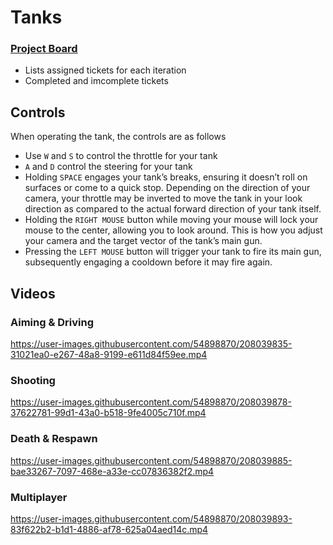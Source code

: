 # Tanks

### [Project Board](https://github.com/users/cseitz/projects/11)
- Lists assigned tickets for each iteration
- Completed and imcomplete tickets

## Controls

When operating the tank, the controls are as follows
- Use `W` and `S` to control the throttle for your tank
- `A` and `D` control the steering for your tank
- Holding `SPACE` engages your tank’s breaks, ensuring it doesn’t roll on surfaces or come to a quick stop.
Depending on the direction of your camera, your throttle may be inverted to move the tank in your look direction as compared to the actual forward direction of your tank itself.
- Holding the `RIGHT MOUSE` button while moving your mouse will lock your mouse to the center, allowing you to look around. This is how you adjust your camera and the target vector of the tank’s main gun.
- Pressing the `LEFT MOUSE` button will trigger your tank to fire its main gun, subsequently engaging a cooldown before it may fire again.


## Videos

### Aiming & Driving

https://user-images.githubusercontent.com/54898870/208039835-31021ea0-e267-48a8-9199-e611d84f59ee.mp4


### Shooting

https://user-images.githubusercontent.com/54898870/208039878-37622781-99d1-43a0-b518-9fe4005c710f.mp4


### Death & Respawn

https://user-images.githubusercontent.com/54898870/208039885-bae33267-7097-468e-a33e-cc07836382f2.mp4


### Multiplayer

https://user-images.githubusercontent.com/54898870/208039893-83f622b2-b1d1-4886-af78-625a04aed14c.mp4



